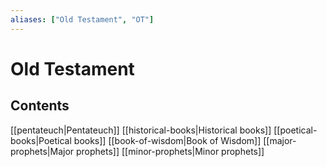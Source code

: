 ```yaml
---
aliases: ["Old Testament", "OT"]
---
```

# Old Testament
## Contents
[[pentateuch|Pentateuch]]
[[historical-books|Historical books]]
[[poetical-books|Poetical books]]
[[book-of-wisdom|Book of Wisdom]]
[[major-prophets|Major prophets]]
[[minor-prophets|Minor prophets]]

